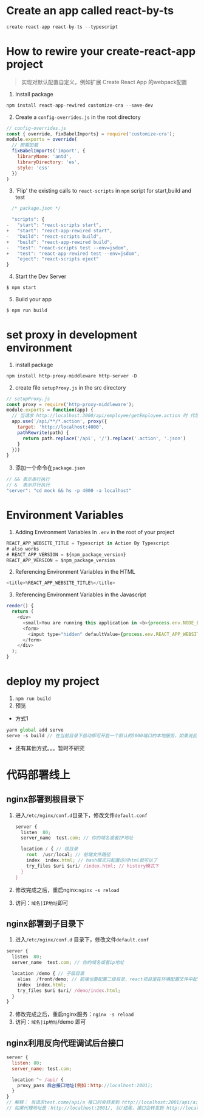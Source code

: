 # Create an app called react-by-ts
```js
create-react-app react-by-ts --typescript
```
# How to rewire your create-react-app project
> 实现对默认配置自定义，例如扩展 Create React App 的webpack配置
1. Install package
```js
npm install react-app-rewired customize-cra --save-dev
```
2. Create a `config-overrides.js` in the root directory
```js
// config-overrides.js
const { override, fixBabelImports} = require('customize-cra');
module.exports = override(
  // 按需加载
  fixBabelImports('import', {
    libraryName: 'antd',
    libraryDirectory: 'es',
    style: 'css'
  })
)
```
3. 'Flip' the existing calls to `react-scripts` in `npm` script for start,build and test
```js
  /* package.json */

  "scripts": {
-   "start": "react-scripts start",
+   "start": "react-app-rewired start",
-   "build": "react-scripts build",
+   "build": "react-app-rewired build",
-   "test": "react-scripts test --env=jsdom",
+   "test": "react-app-rewired test --env=jsdom",
    "eject": "react-scripts eject"
}
```
4. Start the Dev Server
```js
$ npm start
```
5. Build your app
```js
$ npm run build
```
# set proxy in development environment
1. install package
```js
npm install http-proxy-middleware http-server -D
```
2. create file `setupProxy.js` in the src directory
```js
// setupProxy.js
const proxy = require('http-proxy-middleware');
module.exports = function(app) {
  // 当请求 http://localhost:3000/api/employee/getEmployee.action 时 代理到 http://localhost:4000/employeee/getEmployee.json
  app.use('/api/**/*.action', proxy({
    target: 'http://localhost:4000',
    pathRewrite(path) {
      return path.replace('/api', '/').replace('.action', '.json')
    }
  }))
}
```
3. 添加一个命令在`package.json`
```js
// && 表示串行执行
// &  表示并行执行
"server": "cd mock && hs -p 4000 -a localhost"
```
# Environment Variables
1. Adding Environment Variables In `.env` in the root of your project
```js
REACT_APP_WEBSITE_TITLE = Typescript in Action By Typescript
# also works
# REACT_APP_VERSION = ${npm_package_version}
REACT_APP_VERSION = $npm_package_version
```
2. Referencing Environment Variables in the HTML
```js
<title>%REACT_APP_WEBSITE_TITLE%</title>
```
3. Referencing Environment Variables in the Javascript
```js
render() {
  return (
    <div>
      <small>You are running this application in <b>{process.env.NODE_ENV}</b> mode.</small>
      <form>
        <input type="hidden" defaultValue={process.env.REACT_APP_WEBSITE_TITLE} />
      </form>
    </div>
  );
}
```
# deploy my project
1. `npm run build`
2. 预览
  * 方式1
  ```js
  yarn global add serve
  serve -s build // 在当前目录下启动即可开启一个默认的5000端口的本地服务，如果说此命令不存在，则需要配置环境变量
  ```
  * 还有其他方式。。。暂时不研究
# 代码部署线上

## nginx部署到根目录下

1. 进入`/etc/nginx/conf.d`目录下，修改文件`default.conf`

   ```js
   server {
     listen  80;
     server_name  test.com; // 你的域名或者IP地址

     location / { // 根目录
       root  /usr/local; // 前端文件路径
       index  index.html; // hash模式只配置访问html就可以了
       try_files $uri $uri/ /index.html; // history模式下
     }
   }
   ```

2. 修改完成之后，重启nginx:`nginx -s reload`
3. 访问：`域名|IP地址`即可

## nginx部署到子目录下
1. 进入`/etc/nginx/conf.d` 目录下，修改文件`default.conf`
```js
server {
  listen  80;
  server_name  test.com; // 你的域名或者ip地址

  location /demo { // 子级目录
    alias  /front/demo; // 前端也要配置二级目录，react项目是在环境配置文件中配置属性PUBLIC_URL=/demo,把前端打包的build目录下的内容，放在服务器对应的二级目录下demo下
    index  index.html;
    try_files $uri $uri/ /demo/index.html; 
  }
}

```
2. 修改完成之后，重启nginx服务：`nginx -s reload`
3. 访问：`域名|ip地址`/demo 即可
## nginx利用反向代理调试后台接口
```js
server {
  listen: 80;
  server_name: test.com;

  location ^~ /api/ {
    proxy_pass 后台接口地址(例如：http://localhost:2001);
  }
}
// 解释： 当请求test.come/api/a 接口时会转发到 http://localhost:2001/api/a;
// 如果代理地址是：http://localhost:2001/, 以/结尾，接口会转发到 http://localhost:2001/a
```

   ​